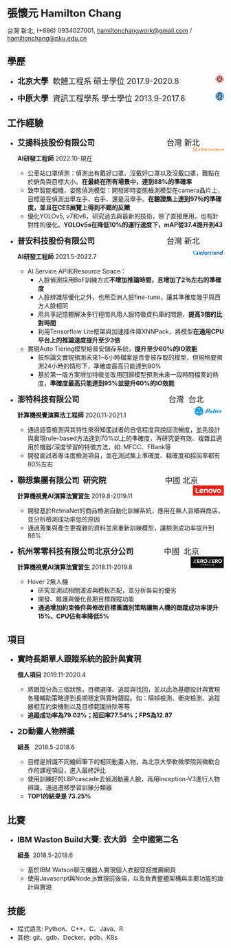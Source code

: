 <font size=5>**張懷元 Hamilton Chang**</font>

<!-- **應聘職位: AI演算法工程師** -->

台灣 新北, (+886) 0934027001, hamiltonchangwork@gmail.com / hamiltonchang@pku.edu.cn

## 學歷
* <font size=4>**北京大學**  軟體工程系  碩士學位  2017.9-2020.8</font><img src=".\assets\pku.png" align='right' height="4%" width="4%"/>

* <font size=4>**中原大學**  資訊工程學系  學士學位  2013.9-2017.6</font><img src=".\assets\CYCU.png" align='right' height="4%" width="4%"/>

## 工作經驗

* <font size=4>**艾揚科技股份有限公司**                                 台灣 新北</font><img src=".\assets\ioNetworks.png" align='right' height="15%" width="15%"/>

  **AI研發工程師**  2022.10-現在
  * 公車站口罩偵測：偵測出有戴好口罩、沒戴好口罩以及沒戴口罩，難點在於俯角與目標大小。**在最終在所有場景中，達到88%的準確率**
  * 致申智能相機，姿態偵測模型：開發即時姿態檢測模型在camera晶片上，目標是在偵測出舉左手、右手、還是沒舉手。**在驗證集上達到97％的準確度，並且在CES展覽上得到不錯的反饋**
  * 優化YOLOv5, v7和v8，研究過去與最新的技術，除了直接應用，也有針對性的優化。**YOLOv5s在降低10%的運行速度下，mAP從37.4提升到43**

* <font size=4>**普安科技股份有限公司**                                 台灣 新北</font><img src=".\assets\infortrend.png" align='right' height="15%" width="15%"/>

  **AI研發工程師**  2021.5-2022.7

  * AI Service API和Resource Space：
    <!-- * 用Triton Inference Server作為主體架構，將開發成本從20人減少至8人 -->
    <!-- * 用MTCNN和CenterFace作為偵測的基底模型，辨識方法則適用FaceNet和ArcFace供使用者選擇 -->
    * 人臉偵測採用BoF訓練方式**不增加推論時間，且增加了2％左右的準確度**
    * 人臉辨識除優化之外，也用亞洲人臉fine-tune，讓其準確度幾乎與西方人臉相同
    * 用共享記憶體解決多行程間共用人臉特徵資料庫的問題，**提高3倍的比對時間**
    <!-- * 用量化技術和特定硬體平台加速框架(TensorRT)**改善模型約5倍的速度** -->
    <!-- * 利用dockerfiles中Multi-Stage、刪除多餘依賴等技術**將映像檔從13GB減少至7GB** -->
    * 利用Tensorflow Lite框架與加速插件庫XNNPack，將模型**在通用CPU平台上的推論速度提升至少3倍**
  * 實現Auto Tiering模型給普安儲存系統，**提升至少60%的IO效能**
    * 按照論文實現預測未來1~6小時檔案是否會被存取的模型，但規格要預測24小時的情形下，準確度最高只能達到80%
    * 基於第一版方案增加特徵並改用回歸模型預測未來一段時間檔案的熱度，**準確度最高只能達到95%並提升60%的IO效能**

  <!-- * 用Nsight System和NVTX分析人流系統運行緩慢的原因，**改變TensorRT模型使用方法提高約15%的性能** -->
  <!-- * 將內容管理系統從NVIDIA Nano(ARM)移植到普安伺服器(x86)，並用CI/CD建置docker映像再佈署到機器 -->
  <!-- * 負責AI Service API和Resource Space項目中AI模型和系統的開發與封裝
    * 用Triton Inference Server作為主體架構，將開發成本從20人減少至8人
    * 實現人臉辨識API
      1. 用MTCNN作為偵測的基底模型，並提供FaceNet和ArcFace辨識方法供使用者選擇
      2. 用共享記憶體解決多process間共用人臉特徵資料庫的問題，並**提高3倍的比對時間**
      3. 用量化技術和特定硬體平台加速框架(TensorRT)**改善模型約5倍的性能**
    * 利用dockerfiles中Multi-Stage、刪除多餘依賴等技術**將映像檔從13GB減少至7GB**
    * 利用Tensorflow Lite框架與加速插件庫XNNPack將模型**在通用CPU平台上的推論速度提升至少3倍**
  * 實現Auto Tiering模型給普安儲存系統，**提升至少60%的IO效能**
    * 按照論文實現預測未來1~6小時檔案是否會被存取的模型，但規格要預測24小時的情形下，準確度最高只能達到80%
    * 基於第一版方案增加特徵並改用回歸模型預測未來一段時間檔案的熱度，**準確度最高只能達到95%並提升60%的IO效能** -->

* <font size=4>**澎特科技有限公司**                                         台灣  台北</font><img src="./assets/patere.png" align='right' height="15%" width="15%"/>

  **計算機視覺演算法工程師**  2020.11-2021.1

  * 通過語音檢測與其特性來得知面試者的自信程度與說話流暢度，並先設計與實現rule-based方法達到70%以上的準確度，再研究更有效、複雜且適用於機器/深度學習的特徵方法，如: MFCC、FBank等
  * 開發面試者專注度檢測項目，並在測試集上準確度、精確度和招回率都有80%左右

* <font size=4>**聯想集團有限公司  研究院**                           中國  北京</font><img src=".\assets\lenovo-logo.png" align='right' height="15%" width="15%"/>

  **計算機視覺AI演算法實習生**  2019.8-2019.11

  * 開發基於RetinaNet的商品檢測自動化訓練系統，應用在無人貨櫃與商店，並分析檢測成功率低的原因
  * 通過蒐集與產生更複雜的資料並來重新訓練模型，讓檢測成功率提升到86%

* <font size=4>**杭州零零科技有限公司北京分公司**              中國  北京</font><img src=".\assets\zerozero-logo.png" align='right' height="16%" width="16%"/>

  **計算機視覺AI演算法實習生**  2018.11-2019.8

  * Hover 2無人機
    * 研究並測試相關濾波與模板匹配，並分析各自的優劣
    * 開發、維護與優化長期目標跟蹤功能
    * **通過增加約束條件與修改目標重識別策略讓無人機的跟蹤成功率提升15%、CPU佔有率降低5%**

## 項目

* <font size=4>**實時長期單人跟蹤系統的設計與實現**</font>

  **個人項目**   2019.11-2020.4

  * 將跟蹤分為三個狀態，目標選擇、追蹤與找回，並以此為基礎設計與實現各種輔助策略達到長期穩定與實時跟蹤。如：隔幀檢測、衝突檢測、追蹤器相互約束機制以及目標範圍排除等等
  * **追蹤成功率為79.02%；招回率77.54%；FPS為12.87**

* <font size=4>**2D動畫人物辨識**</font>  

  **組長**   2018.5-2018.6

  * 目標是辨識不同繪師筆下的相同動畫人物，為北京大學軟微學院與微軟合作的課程項目，進入最終評比
  * 使用訓練好的LBPcascade去偵測動畫人臉，再用Inception-V3進行人物辨識，通過遷移學習訓練分類器
  * **TOP1的結果是 73.25%**

<!-- * <font size=4>**C++版本的Scheme語言直譯器**</font>

  **個人項目**  2017.3-2017.5

  * 分析Scheme程式碼結構來完成Scanner及Parser的切割、Binding與報錯機制
  * 將Scheme的程式碼轉成設計的樹狀結構邏輯

* <font size=4>**基於樹梅派的臉部辨識門禁系統**</font>

  **組長**   2016.2-2016.11

  - **用C++及OpenCV實現。目的是學習與應用人臉識別及人臉前處理等技術**
  - 軟體系統分為建立人臉鑰匙與辨識兩部分，系統控制樹莓派發送訊號(電流)至繼電器控制電磁式感應門鎖 -->

## 比賽

- <font size=4>**IBM Waston Build大賽: 衣大師   全中國第二名**</font>

  **組長**  2018.5-2018.6

  - 基於IBM Watson聊天機器人實現個人衣服穿搭推薦網頁
  - 使用Javascript與Node.js實現前後端，以及負責整體架構與主要功能的設計與實現

## 技能

* 程式語言: Python、C++、C、Java、R
* 其他: git、gdb、Docker、pdb、K8s
